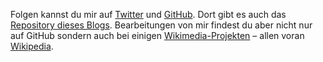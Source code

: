 Folgen kannst du mir auf [Twitter] und [GitHub]. Dort gibt es auch das
[Repository dieses Blogs][repo]. Bearbeitungen von mir findest du aber nicht
nur auf GitHub sondern auch bei einigen [Wikimedia-Projekten][wikimedia] –
allen voran [Wikipedia].


[twitter]: https://twitter.com/r0setree

[github]: https://github.com/rosetree

[repo]: https://github.com/rosetree/plasisent.org

[wikimedia]: https://tools.wmflabs.org/guc/?user=MRosetree

[wikipedia]: https://de.wikipedia.org/wiki/Special:Beiträge/MRosetree

